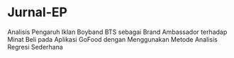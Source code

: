 # Jurnal-EP
Analisis Pengaruh Iklan Boyband BTS sebagai Brand Ambassador terhadap Minat Beli pada Aplikasi GoFood dengan Menggunakan Metode Analisis Regresi Sederhana
